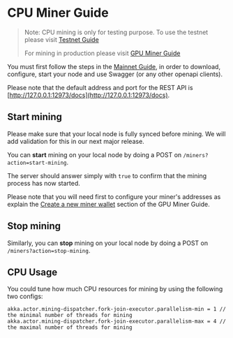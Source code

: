 # CPU Miner Guide

> Note: CPU mining is only for testing purpose. To use the testnet please visit [Testnet Guide](Testnet-Guide.md)
> 
> For mining in production please visit [GPU Miner Guide](GPU-Miner-Guide.md)

You must first follow the steps in the [Mainnet Guide](Mainnet-Guide.md), in order to download, configure, start your node and use Swagger (or any other openapi clients).

Please note that the default address and port for the REST API is [http://127.0.0.1:12973/docs](http://127.0.0.1:12973/docs).

## Start mining

Please make sure that your local node is fully synced before mining. We will add validation for this in our next major release.

You can **start** mining on your local node by doing a POST on `/miners?action=start-mining`.

The server should answer simply with `true` to confirm that the mining process has now started.

Please note that you will need first to configure your miner's addresses as explain the [Create a new miner wallet](GPU-Miner-Guide.md#create-a-new-miner-wallet) section of the GPU Miner Guide.

## Stop mining

Similarly, you can **stop** mining on your local node by doing a POST on `/miners?action=stop-mining`.

## CPU Usage

You could tune how much CPU resources for mining by using the following two configs:

    akka.actor.mining-dispatcher.fork-join-executor.parallelism-min = 1 // the minimal number of threads for mining
    akka.actor.mining-dispatcher.fork-join-executor.parallelism-max = 4 // the maximal number of threads for mining
